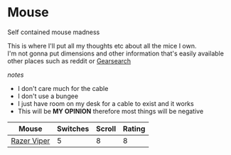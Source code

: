 # Mouse
Self contained mouse madness

This is where I'll put all my thoughts etc about all the mice I own.  
I'm not gonna put dimensions and other information that's easily available other places such as reddit or [Gearsearch](https://gearsearch.gg)

*notes*
- I don't care much for the cable
- I don't use a bungee
- I just have room on my desk for a cable to exist and it works
- This will be **MY OPINION** therefore most things will be negative



| Mouse | Switches | Scroll | Rating | 
| --- | --- | --- | --- | 
| [Razer Viper ](razer/viper.md)| 5 | 8 | 8 |  
